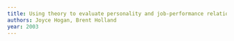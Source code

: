```yaml
---
title: Using theory to evaluate personality and job-performance relations: A socioanalytic perspective.
authors: Joyce Hogan, Brent Holland
year: 2003
---
```



